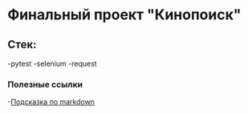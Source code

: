 # Финальный проект "Кинопоиск"

## Стек:
-pytest
-selenium
-request

### Полезные ссылки
-[Подсказка по markdown](https://www.markdownguide.org/basic-syntax/)

